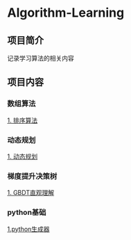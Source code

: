 # Algorithm-Learning

## 项目简介

记录学习算法的相关内容

## 项目内容

### 数组算法

[1. 排序算法](排序算法.md)

### 动态规划

[1. 动态规划](动态规划.md)

### 梯度提升决策树

[1. GBDT直观理解](GBDT直观理解.md)

### python基础

[1.python生成器](python生成器.md)